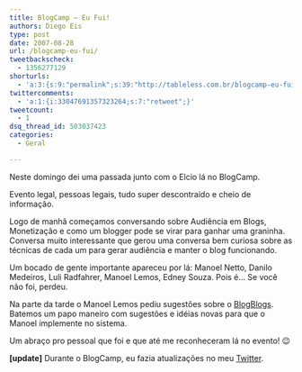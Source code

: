 ```yaml
---
title: BlogCamp – Eu Fui!
authors: Diego Eis
type: post
date: 2007-08-28
url: /blogcamp-eu-fui/
tweetbackscheck:
  - 1356277129
shorturls:
  - 'a:3:{s:9:"permalink";s:39:"http://tableless.com.br/blogcamp-eu-fui";s:7:"tinyurl";s:26:"http://tinyurl.com/3frxs9r";s:4:"isgd";s:19:"http://is.gd/QvkGsD";}'
twittercomments:
  - 'a:1:{i:33047691357323264;s:7:"retweet";}'
tweetcount:
  - 1
dsq_thread_id: 503037423
categories:
  - Geral

---
```

Neste domingo dei uma passada junto com o Elcio lá no BlogCamp.
  
Evento legal, pessoas legais, tudo super descontraído e cheio de informação.

Logo de manhã começamos conversando sobre Audiência em Blogs, Monetização e como um blogger pode se virar para ganhar uma graninha. Conversa muito interessante que gerou uma conversa bem curiosa sobre as técnicas de cada um para gerar audiência e manter o blog funcionando.

Um bocado de gente importante apareceu por lá: Manoel Netto, Danilo Medeiros, Luli Radfahrer, <span class="entry-title entry-content">Manoel Lemos, Edney Souza. Pois é&#8230; Se você não foi, perdeu.</span>

Na parte da tarde o Manoel Lemos pediu sugestões sobre o [BlogBlogs][1]. Batemos um papo maneiro com sugestões e idéias novas para que o Manoel implemente no sistema.

Um abraço pro pessoal que foi e que até me reconheceram lá no evento! 😉

**[update]** Durante o BlogCamp, eu fazia atualizações no meu [Twitter][2].

 [1]: http://blogblogs.com.br/
 [2]: http://twitter.com/diegoeis